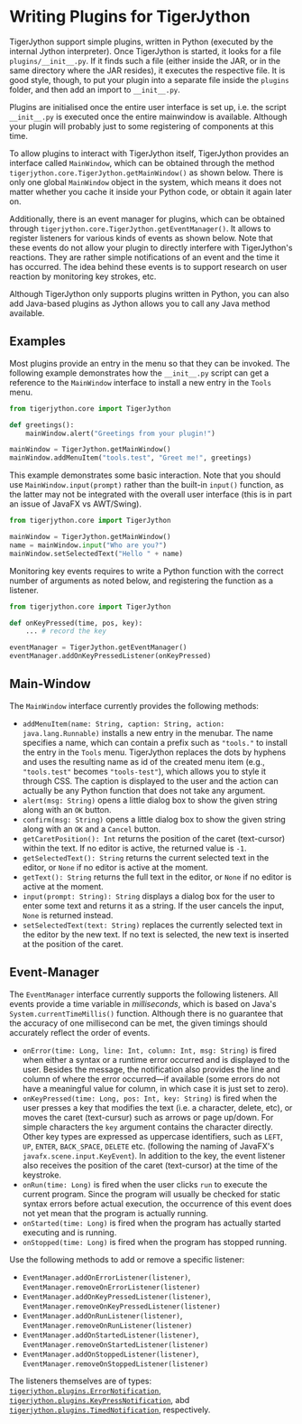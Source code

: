 # Writing Plugins for TigerJython

TigerJython support simple plugins, written in Python (executed by the internal Jython interpreter).  Once TigerJython is started, it looks for a file `plugins/__init__.py`.  If it finds such a file (either inside the JAR, or in the same directory where the JAR resides), it executes the respective file.  It is good style, though, to put your plugin into a separate file inside the `plugins` folder, and then add an import to `__init__.py`.

Plugins are initialised once the entire user interface is set up, i.e. the script `__init__.py` is executed once the entire mainwindow is available.  Although your plugin will probably just to some registering of components at this time.

To allow plugins to interact with TigerJython itself, TigerJython provides an interface called `MainWindow`, which can be obtained through the method `tigerjython.core.TigerJython.getMainWindow()` as shown below.  There is only one global `MainWindow` object in the system, which means it does not matter whether you cache it inside your Python code, or obtain it again later on.

Additionally, there is an event manager for plugins, which can be obtained through `tigerjython.core.TigerJython.getEventManager()`.  It allows to register listeners for various kinds of events as shown below.  Note that these events do not allow your plugin to directly interfere with TigerJython's reactions.  They are rather simple notifications of an event and the time it has occurred.  The idea behind these events is to support research on user reaction by monitoring key strokes, etc.

Although TigerJython only supports plugins written in Python, you can also add Java-based plugins as Jython allows you to call any Java method available.



## Examples

Most plugins provide an entry in the menu so that they can be invoked.  The following example demonstrates how the `__init__.py` script can get a reference to the `MainWindow` interface to install a new entry in the `Tools` menu.
```python
from tigerjython.core import TigerJython

def greetings():
    mainWindow.alert("Greetings from your plugin!")

mainWindow = TigerJython.getMainWindow()
mainWindow.addMenuItem("tools.test", "Greet me!", greetings)
```

This example demonstrates some basic interaction.  Note that you should use `MainWindow.input(prompt)` rather than the built-in `input()` function, as the latter may not be integrated with the overall user interface (this is in part an issue of JavaFX vs AWT/Swing).
```python
from tigerjython.core import TigerJython

mainWindow = TigerJython.getMainWindow()
name = mainWindow.input("Who are you?")
mainWindow.setSelectedText("Hello " + name)
```

Monitoring key events requires to write a Python function with the correct number of arguments as noted below, and registering the function as a listener.
```python
from tigerjython.core import TigerJython

def onKeyPressed(time, pos, key):
    ... # record the key

eventManager = TigerJython.getEventManager()
eventManager.addOnKeyPressedListener(onKeyPressed)
```



## Main-Window

The `MainWindow` interface currently provides the following methods:

- `addMenuItem(name: String, caption: String, action: java.lang.Runnable)` installs a new entry in the menubar.  The name specifies a name, which can contain a prefix such as `"tools."` to install the entry in the `Tools` menu.  TigerJython replaces the dots by hyphens and uses the resulting name as id of the created menu item (e.g., `"tools.test"` becomes `"tools-test"`), which allows you to style it through CSS.  The caption is displayed to the user and the action can actually be any Python function that does not take any argument.
- `alert(msg: String)` opens a little dialog box to show the given string along with an `OK` button.
- `confirm(msg: String)` opens a little dialog box to show the given string along with an `OK` and a `Cancel` button.
- `getCaretPosition(): Int` returns the position of the caret (text-cursor) within the text.  If no editor is active, the returned value is `-1`.
- `getSelectedText(): String` returns the current selected text in the editor, or `None` if no editor is active at the moment.
- `getText(): String` returns the full text in the editor, or `None` if no editor is active at the moment.
- `input(prompt: String): String` displays a dialog box for the user to enter some text and returns it as a string.  If the user cancels the input, `None` is returned instead.
- `setSelectedText(text: String)` replaces the currently selected text in the editor by the new text.  If no text is selected, the new text is inserted at the position of the caret.



## Event-Manager

The `EventManager` interface currently supports the following listeners.  All events provide a time variable in _milliseconds_, which is based on Java's `System.currentTimeMillis()` function.  Although there is no guarantee that the accuracy of one millisecond can be met, the given timings should accurately reflect the order of events.

- `onError(time: Long, line: Int, column: Int, msg: String)` is fired when either a syntax or a runtime error occurred and is displayed to the user.  Besides the message, the notification also provides the line and column of where the error occurred&mdash;if available (some errors do not have a meaningful value for column, in which case it is just set to zero).
- `onKeyPressed(time: Long, pos: Int, key: String)` is fired when the user presses a key that modifies the text (i.e. a character, delete, etc), or moves the caret (text-cursur) such as arrows or page up/down.  For simple characters the `key` argument contains the character directly.  Other key types are expressed as uppercase identifiers, such as `LEFT`, `UP`, `ENTER`, `BACK_SPACE`, `DELETE` etc. (following the naming of JavaFX's `javafx.scene.input.KeyEvent`).  In addition to the key, the event listener also receives the position of the caret (text-cursor) at the time of the keystroke.
- `onRun(time: Long)` is fired when the user clicks `run` to execute the current program.  Since the program will usually be checked for static syntax errors before actual execution, the occurrence of this event does not yet mean that the program is actually running.
- `onStarted(time: Long)` is fired when the program has actually started executing and is running.
- `onStopped(time: Long)` is fired when the program has stopped running.

Use the following methods to add or remove a specific listener:

- `EventManager.addOnErrorListener(listener)`, `EventManager.removeOnErrorListener(listener)`
- `EventManager.addOnKeyPressedListener(listener)`, `EventManager.removeOnKeyPressedListener(listener)`
- `EventManager.addOnRunListener(listener)`, `EventManager.removeOnRunListener(listener)`
- `EventManager.addOnStartedListener(listener)`, `EventManager.removeOnStartedListener(listener)`
- `EventManager.addOnStoppedListener(listener)`, `EventManager.removeOnStoppedListener(listener)`

The listeners themselves are of types: [`tigerjython.plugins.ErrorNotification`](src/main/scala/tigerjython/plugins/ErrorNotification.scala), [`tigerjython.plugins.KeyPressNotification`](src/main/scala/tigerjython/plugins/KeyPressNotification.scala), abd [`tigerjython.plugins.TimedNotification`](src/main/scala/tigerjython/plugins/TimedNotification.scala), respectively.

